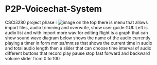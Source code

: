# P2P-Voicechat-System
CSCI3280 project phase I
![image](https://github.com/EHChan52/P2P-Voicechat-System/assets/126001690/182e6f6e-e945-4661-9642-923b417dc40a)
on the top there is menu that allows import files, audio trimming and overwrite, show user guide
GUI: Left is audio list and with import more wav for editing
Right is a graph that can show sound wave diagram
below shows the name of the audio currently playing
a timer in form mm:ss/mm:ss that shows the current time in audio and total audio length then a slider that can choose time interval of audio
different buttons that record play pause stop fast forward and backward volume slider from 0 to 100
